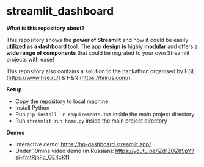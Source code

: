 # streamlit_dashboard

**What is this repository about?**

This repository shows the **power of Streamlit** and how it could be easily **utilized as a dashboard** tool. The app **design is** highly **modular** and offers a **wide range of components** that could be migrated to your own Streamlit projects with ease!

This repository also contains a solution to the hackathon organised by HSE (https://www.hse.ru/) & H&N (https://hnrus.com/).

**Setup**
* Copy the repository to local machine
* Install Python
* Run `pip install -r requirements.txt` inside the main project directory
* Run `streamlit run home.py` inside the main project directory

**Demos**
* Interactive demo: https://hn-dashboard.streamlit.app/
* Under 10mins video demo (in Russian): https://youtu.be/iZd1ZOZ89pY?si=fmtRjhFq_OE4cKf1
